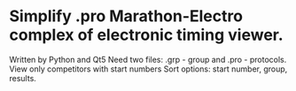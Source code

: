 # Simplify .pro Marathon-Electro complex of electronic timing viewer.
Written by Python and Qt5
Need two files: .grp - group and .pro - protocols. 
View only competitors with start numbers
Sort options: start number, group, results.
